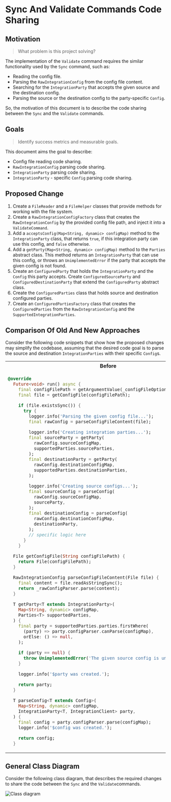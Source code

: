 # Sync And Validate Commands Code Sharing

## Motivation
> What problem is this project solving?

The implementation of the `Validate` command requires the similar functionality used by the `Sync` command, such as:
- Reading the config file.
- Parsing the `RawIntegrationConfig` from the config file content.
- Searching for the `IntegrationParty` that accepts the given source and the destination config.
- Parsing the source or the destination config to the party-specific `Config`.

So, the motivation of this document is to describe the code sharing between the `Sync` and the `Validate` commands.

## Goals
> Identify success metrics and measurable goals.

This document aims the goal to describe:
- Config file reading code sharing.
- `RawIntegrationConfig` parsing code sharing.
- `IntegrationParty` parsing code sharing.
- `IntegrationParty` - specific `Config` parsing code sharing.

## Proposed Change

1. Create a `FileReader` and a `FileHelper` classes that provide methods for working with the file system.
2. Create a `RawIntegrationConfigFactory` class that creates the `RawIntegrationConfig` by the provided config file path, and inject it into a `ValidateCommand`.
3. Add a `acceptsConfig(Map<String, dynamic> configMap)` method to the `IntegrationParty` class, that returns `true`, if this integration party can use this config, and `false` otherwise.
4. Add a `getParty(Map<String, dynamic> configMap)` method to the `Parties` abstract class. This method returns an `IntegrationParty` that can use this config, or throws an `UnimplementedError` if the party that accepts the given config is not found.
5. Create an `ConfiguredParty` that holds the `IntegrationParty` and the `Config` this party accepts. Create `ConfiguredSourceParty` and `ConfiguredDestinationParty` that extend the `ConfiguredParty` abstract class.
6. Create the `ConfiguredParties` class that holds source and destination configured parties.
7. Create an `ConfiguredPartiesFactory` class that creates the `ConfiguredParties` from the `RawIntegrationConfig` and the `SupportedIntegrationParties`.

## Comparison Of Old And New Approaches

Consider the following code snippets that show how the proposed changes may simplify the codebase, assuming that the desired code goal is to parse the source and destination `IntegrationParties` with their specific `Config`s.

<table>
<tr>
  <th>
  Before
  </th>
  <th>
  After
  </th>
</tr>

<tr>
  <td VALIGN=TOP style="width: 50%">

  ```dart
  @override
    Future<void> run() async {
      final configFilePath = getArgumentValue(_configFileOptionName) as String;
      final file = getConfigFile(configFilePath);

      if (file.existsSync()) {
        try {
          logger.info('Parsing the given config file...');
          final rawConfig = parseConfigFileContent(file);

          logger.info('Creating integration parties...');
          final sourceParty = getParty(
            rawConfig.sourceConfigMap,
            supportedParties.sourceParties,
          );
          final destinationParty = getParty(
            rawConfig.destinationConfigMap,
            supportedParties.destinationParties,
          );

          logger.info('Creating source configs...');
          final sourceConfig = parseConfig(
            rawConfig.sourceConfigMap,
            sourceParty,
          );
          final destinationConfig = parseConfig(
            rawConfig.destinationConfigMap,
            destinationParty,
          );
          // specific logic here
        }
      }

    File getConfigFile(String configFilePath) {
      return File(configFilePath);
    }

    RawIntegrationConfig parseConfigFileContent(File file) {
      final content = file.readAsStringSync();
      return _rawConfigParser.parse(content);
    }

    T getParty<T extends IntegrationParty>(
      Map<String, dynamic> configMap,
      Parties<T> supportedParties,
    ) {
      final party = supportedParties.parties.firstWhere(
        (party) => party.configParser.canParse(configMap),
        orElse: () => null,
      );

      if (party == null) {
        throw UnimplementedError('The given source config is unknown');
      }

      logger.info('$party was created.');

      return party;
    }

    T parseConfig<T extends Config>(
      Map<String, dynamic> configMap,
      IntegrationParty<T, IntegrationClient> party,
    ) {
      final config = party.configParser.parse(configMap);
      logger.info('$config was created.');

      return config;
    }

  ```
  </td>

  <td VALIGN=TOP style="width: 50%">

  ``` dart
  ValidateCommand({
    this.rawIntegrationConfigFactory,
    this.configuredPartiesFactory,
  });

  @override
  Future<void> run() async {
    final configFilePath = getArgumentValue('config-file-path') as String;

    try {
      final rawIntegrationConfig = rawIntegrationConfigFactory.create(configFilePath);

      final configuredParties = configuredPartiesFactory.create(rawIntegrationConfig);

      final configuredSourceParty = configuredParties.configuredSourceParty;
      final configuredDestinationParty = configuredParties.configuredDestinationParty;

      final sourceParty = configuredSourceParty.party;
      final sourceConfig = configuredSourceParty.config;
      // specific logic here

      final destinationParty = configuredDestinationParty.party;
      final destinationConfig = configuredDestinationParty.config;
      // specific logic here
    }
  }
  ```

  </td>
</tr>
</table>

## General Class Diagram

Consider the following class diagram, that describes the required changes to share the code between the `Sync` and the `Validate`commands.

![Class diagram](http://www.plantuml.com/plantuml/proxy?cache=no&fmt=svg&src=https://github.com/platform-platform/monorepo/raw/code_sharing_document/metrics/ci_integrations/docs/diagrams/commands_code_sharing.puml)

